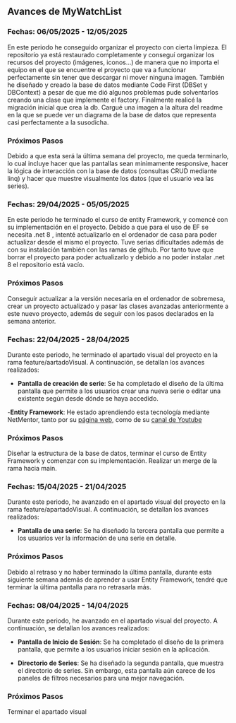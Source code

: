 ## Avances de MyWatchList

### Fechas: 06/05/2025 - 12/05/2025

En este periodo he conseguido organizar el proyecto con cierta limpieza. El repositorio ya está restaurado completamente y conseguí organizar los recursos del
proyecto (imágenes, iconos...) de manera que no importa el equipo en el que se encuentre el proyecto que va a funcionar perfectamente sin tener que descargar ni mover
ninguna imagen. También he diseñado y creado la base de datos mediante Code First (DBSet y DBContext) a pesar de que me dió algunos problemas pude solventarlos creando una
clase que implemente el factory. Finalmente realicé la migración inicial que crea la db. Cargué una imagen a la altura del readme en la que se puede ver un diagrama de la
base de datos que representa casi perfectamente a la susodicha. 

### Próximos Pasos

Debido a que esta será la última semana del proyecto, me queda terminarlo, lo cual incluye hacer que las pantallas sean minimamente responsive, hacer la lógica de
interacción con la base de datos (consultas CRUD mediante linq) y hacer que muestre visualmente los datos (que el usuario vea las series).

### Fechas: 29/04/2025 - 05/05/2025

En este periodo he terminado el curso de entity Framework, y comencé con su implementación en el proyecto. Debido a que para el uso de EF se necesita .net 8 ,
intenté actualizarlo en el ordenador de casa para poder actualizar desde el mismo el proyecto. Tuve serias dificultades además de con su instalación también con las ramas de github.
Por tanto tuve que borrar el proyecto para poder actualizarlo y debido a no poder instalar .net 8 el repositorio está vacío.

### Próximos Pasos

Conseguir actualizar a la versión necesaria en el ordenador de sobremesa, crear un proyecto actualizado y pasar las clases avanzadas anteriormente a este nuevo proyecto, además de seguir con los pasos
declarados en la semana anterior.

### Fechas: 22/04/2025 - 28/04/2025

Durante este periodo, he terminado el apartado visual del proyecto en la rama feature/aartadoVisual. A continuación, se detallan los avances realizados:

- **Pantalla de creación de serie**: Se ha completado el diseño de la última pantalla que permite a los usuarios crear una nueva serie o editar una existente según desde dónde se haya accedido.

-**Entity Framework**: He estado aprendiendo esta tecnología mediante NetMentor, tanto por su [página web](https://www.netmentor.es), como de su [canal de Youtube](https://www.youtube.com/watch?v=4azrTdMtaO4&list=PLesmOrW3mp4i2RdfsPI5R6o5EVacGuovz&pp=0gcJCV8EOCosWNin)

### Próximos Pasos

Diseñar la estructura de la base de datos, terminar el curso de Entity Framework y comenzar con su implementación. Realizar un merge de la rama hacia main.

### Fechas: 15/04/2025 - 21/04/2025

Durante este periodo, he avanzado en el apartado visual del proyecto en la rama feature/apartadoVisual. A continuación, se detallan los avances realizados:

- **Pantalla de una serie**: Se ha diseñado la tercera pantalla que permite a los usuarios ver la información de una serie en detalle.

### Próximos Pasos

Debido al retraso y no haber terminado la última pantalla, durante esta siguiente semana además de aprender a usar Entity Framework, tendré que terminar la última pantalla para no retrasarla más.

### Fechas: 08/04/2025 - 14/04/2025

Durante este periodo, he avanzado en el apartado visual del proyecto. A continuación, se detallan los avances realizados:

- **Pantalla de Inicio de Sesión**: Se ha completado el diseño de la primera pantalla, que permite a los usuarios iniciar sesión en la aplicación.
  
- **Directorio de Series**: Se ha diseñado la segunda pantalla, que muestra el directorio de series. Sin embargo, esta pantalla aún carece de los paneles de filtros necesarios para una mejor navegación.

### Próximos Pasos

Terminar el apartado visual